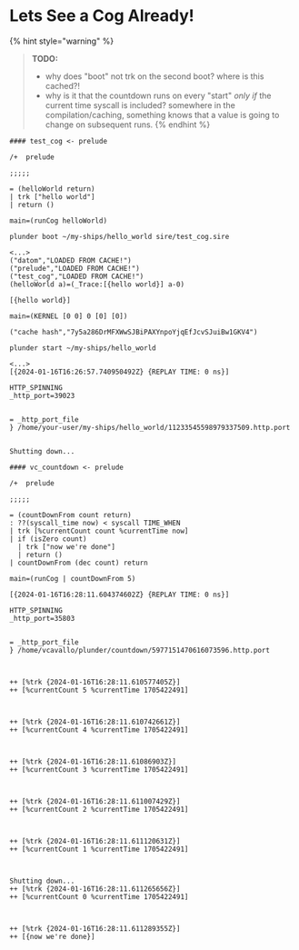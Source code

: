 # Lets See a Cog Already!

{% hint style="warning" %}
> **TODO:**
> - why does "boot" not trk on the second boot? where is this cached?!
> - why is it that the countdown runs on every "start" _only if_ the current
    time syscall is included? somewhere in the compilation/caching, something
    knows that a value is going to change on subsequent runs.
{% endhint %}


```test_cog.sire
#### test_cog <- prelude

/+  prelude

;;;;;

= (helloWorld return)
| trk ["hello world"]
| return ()

main=(runCog helloWorld)
```

```
plunder boot ~/my-ships/hello_world sire/test_cog.sire
```

```
<...>
("datom","LOADED FROM CACHE!")
("prelude","LOADED FROM CACHE!")
("test_cog","LOADED FROM CACHE!")
(helloWorld a)=(_Trace:[{hello world}] a-0)

[{hello world}]

main=(KERNEL [0 0] 0 [0] [0])

("cache hash","7y5a286DrMFXWwSJBiPAXYnpoYjqEfJcvSJuiBw1GKV4")
```

```
plunder start ~/my-ships/hello_world
```

```
<...>
[{2024-01-16T16:26:57.740950492Z} {REPLAY TIME: 0 ns}]

HTTP_SPINNING
_http_port=39023


= _http_port_file
} /home/your-user/my-ships/hello_world/11233545598979337509.http.port


Shutting down...
```


```sire
#### vc_countdown <- prelude

/+  prelude

;;;;;

= (countDownFrom count return)
: ??(syscall_time now) < syscall TIME_WHEN
| trk [%currentCount count %currentTime now]
| if (isZero count)
  | trk ["now we're done"]
  | return ()
| countDownFrom (dec count) return

main=(runCog | countDownFrom 5)
```


```
[{2024-01-16T16:28:11.604374602Z} {REPLAY TIME: 0 ns}]

HTTP_SPINNING
_http_port=35803


= _http_port_file
} /home/vcavallo/plunder/countdown/5977151470616073596.http.port



++ [%trk {2024-01-16T16:28:11.610577405Z}]
++ [%currentCount 5 %currentTime 1705422491]



++ [%trk {2024-01-16T16:28:11.610742661Z}]
++ [%currentCount 4 %currentTime 1705422491]



++ [%trk {2024-01-16T16:28:11.61086903Z}]
++ [%currentCount 3 %currentTime 1705422491]



++ [%trk {2024-01-16T16:28:11.611007429Z}]
++ [%currentCount 2 %currentTime 1705422491]



++ [%trk {2024-01-16T16:28:11.611120631Z}]
++ [%currentCount 1 %currentTime 1705422491]



Shutting down...
++ [%trk {2024-01-16T16:28:11.611265656Z}]
++ [%currentCount 0 %currentTime 1705422491]



++ [%trk {2024-01-16T16:28:11.611289355Z}]
++ [{now we're done}]

```
